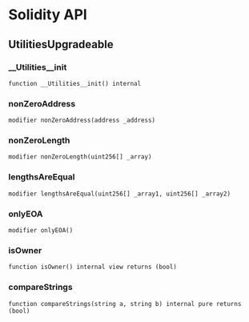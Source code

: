 # Solidity API

## UtilitiesUpgradeable

### __Utilities__init

```solidity
function __Utilities__init() internal
```

### nonZeroAddress

```solidity
modifier nonZeroAddress(address _address)
```

### nonZeroLength

```solidity
modifier nonZeroLength(uint256[] _array)
```

### lengthsAreEqual

```solidity
modifier lengthsAreEqual(uint256[] _array1, uint256[] _array2)
```

### onlyEOA

```solidity
modifier onlyEOA()
```

### isOwner

```solidity
function isOwner() internal view returns (bool)
```

### compareStrings

```solidity
function compareStrings(string a, string b) internal pure returns (bool)
```

